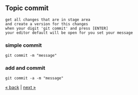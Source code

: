 ## Topic commit
```
get all changes that are in stage area
and create a version for this changes
when your digit 'git commit' and press [ENTER]
your editor default will be open for you set your message
```
### simple commit
    git commit -m "message"
    
### add and commit
    git commit -a -m "message"

[&laquo; back](https://github.com/MRCardoso/git-code/blob/master/topics/add.md) |
[next &raquo;](https://github.com/MRCardoso/git-code/blob/master/topics/remote.md)
